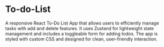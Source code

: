 # To-do-List
A responsive React To-Do List App that allows users to efficiently manage tasks with add and delete features. It uses Zustand for lightweight state management and includes a toggleable form for adding todos. The app is styled with custom CSS and designed for clean, user-friendly interaction.
